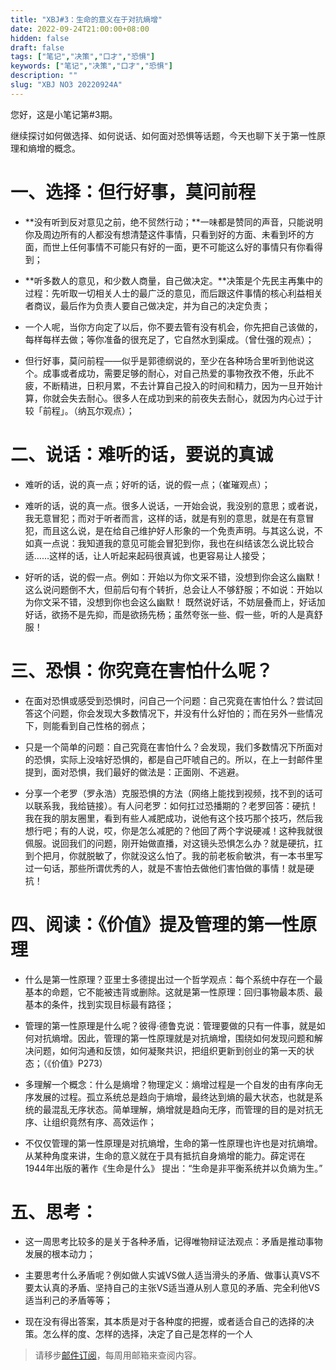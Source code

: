 ```yaml
---
title: "XBJ#3：生命的意义在于对抗熵增"
date: 2022-09-24T21:00:00+08:00
hidden: false
draft: false
tags: ["笔记","决策","口才","恐惧"]
keywords: ["笔记","决策","口才","恐惧"]
description: ""
slug: "XBJ NO3 20220924A"
---
```



您好，这是小笔记第#3期。

继续探讨如何做选择、如何说话、如何面对恐惧等话题，今天也聊下关于第一性原理和熵增的概念。


# 一、选择：但行好事，莫问前程

- **没有听到反对意见之前，绝不贸然行动；**一味都是赞同的声音，只能说明你及周边所有的人都没有想清楚这件事情，只看到好的方面、未看到坏的方面，而世上任何事情不可能只有好的一面，更不可能这么好的事情只有你看得到；

<!--more-->

- **听多数人的意见，和少数人商量，自己做决定。**决策是个先民主再集中的过程：先听取一切相关人士的最广泛的意见，而后跟这件事情的核心利益相关者商议，最后作为负责人要自己做决定，并为自己的决定负责；

- 一个人呢，当你方向定了以后，你不要去管有没有机会，你先把自己该做的，每样每样去做；等你准备的很充足了，它自然水到渠成。（曾仕强的观点）；

- 但行好事，莫问前程——似乎是郭德纲说的，至少在各种场合里听到他说这个。成事或者成功，需要足够的耐心，对自己热爱的事物孜孜不倦，乐此不疲，不断精进，日积月累，不去计算自己投入的时间和精力，因为一旦开始计算，你就会失去耐心。很多人在成功到来的前夜失去耐心，就因为内心过于计较「前程」。（纳瓦尔观点）；


# 二、说话：难听的话，要说的真诚

- 难听的话，说的真一点；好听的话，说的假一点；（崔璀观点）；

- 难听的话，说的真一点。很多人说话，一开始会说，我没别的意思；或者说，我无意冒犯；而对于听者而言，这样的话，就是有别的意思，就是在有意冒犯，而且这么说，是在给自己维护好人形象的一个免责声明。与其这么说，不如真一点说：我知道我的意见可能会冒犯到你，我也在纠结该怎么说比较合适……这样的话，让人听起来起码很真诚，也更容易让人接受；

- 好听的话，说的假一点。例如：开始以为你文采不错，没想到你会这么幽默！ 这么说问题倒不大，但前后句有个转折，总会让人不够舒服；不如说：开始以为你文采不错，没想到你也会这么幽默！ 既然说好话，不妨层叠而上，好话加好话，欲扬不是先抑，而是欲扬先杨；虽然夸张一些、假一些，听的人是真舒服！


# 三、恐惧：你究竟在害怕什么呢？

- 在面对恐惧或感受到恐惧时，问自己一个问题：自己究竟在害怕什么？尝试回答这个问题，你会发现大多数情况下，并没有什么好怕的；而在另外一些情况下，则能看到自己性格的弱点；

- 只是一个简单的问题：自己究竟在害怕什么？会发现，我们多数情况下所面对的恐惧，实际上没啥好恐惧的，都是自己吓唬自己的。所以，在上一封邮件里提到，面对恐惧，我们最好的做法是：正面刚、不逃避。

- 分享一个老罗（罗永浩）克服恐惧的方法（网络上能找到视频，找不到的话可以联系我，我给链接）。有人问老罗：如何扛过恐播期的？老罗回答：硬抗！我在我的朋友圈里，看到有些人减肥成功，说他有这个技巧那个技巧，然后我想行吧；有的人说，哎，你是怎么减肥的？他回了两个字说硬减！这种我就很佩服。说回我们的问题，刚开始做直播，对这镜头恐惧怎么办？就是硬抗，扛到个把月，你就脱敏了，你就没这么怕了。我的前老板俞敏洪，有一本书里写过一句话，那些所谓优秀的人，就是不害怕去做他们害怕做的事情！就是硬抗！


# 四、阅读：《价值》提及管理的第一性原理

- 什么是第一性原理？亚里士多德提出过一个哲学观点：每个系统中存在一个最基本的命题，它不能被违背或删除。这就是第一性原理：回归事物最本质、最基本的条件，找到实现目标最有路径；

- 管理的第一性原理是什么呢？彼得·德鲁克说：管理要做的只有一件事，就是如何对抗熵增。因此，管理的第一性原理就是对抗熵增，围绕如何发现问题和解决问题，如何沟通和反馈，如何凝聚共识，把组织更新到创业的第一天的状态；（《价值》P273）

- 多理解一个概念：什么是熵增？物理定义：熵增过程是一个自发的由有序向无序发展的过程。孤立系统总是趋向于熵增，最终达到熵的最大状态，也就是系统的最混乱无序状态。简单理解，熵增就是趋向无序，而管理的目的是对抗无序、让组织竟然有序、高效运作；

- 不仅仅管理的第一性原理是对抗熵增，生命的第一性原理也许也是对抗熵增。从某种角度来讲，生命的意义就在于具有抵抗自身熵增的能力。薛定谔在1944年出版的著作《生命是什么》 提出：“生命是非平衡系统并以负熵为生。”


# 五、思考：

- 这一周思考比较多的是关于各种矛盾，记得唯物辩证法观点：矛盾是推动事物发展的根本动力；

- 主要思考什么矛盾呢？例如做人实诚VS做人适当滑头的矛盾、做事认真VS不要太认真的矛盾、坚持自己的主张VS适当遵从别人意见的矛盾、完全利他VS适当利己的矛盾等等；

- 现在没有得出答案，其本质是对于各种度的把握，或者适合自己的选择的决策。怎么样的度、怎样的选择，决定了自己是怎样的一个人



> 请移步[邮件订阅](http://zhiy.cc/xbjme)，每周用邮箱来查阅内容。
